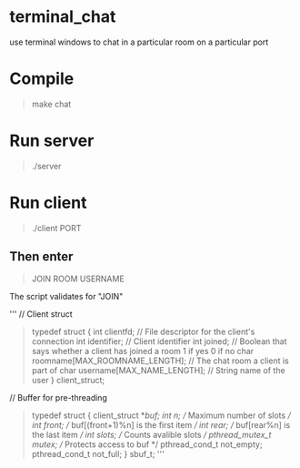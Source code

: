 # terminal_chat
use terminal windows to chat in a particular room on a particular port

# Compile
>make chat

# Run server
>./server 

# Run client
>./client PORT

## Then enter 
> JOIN ROOM USERNAME

The script validates for "JOIN"

'''
// Client struct
>typedef struct
>{
>    int clientfd;   // File descriptor for the client's connection
>    int identifier; // Client identifier
>    int joined;     // Boolean that says whether a client has joined a room 1 if yes 0 if no
>    char roomname[MAX_ROOMNAME_LENGTH]; // The chat room a client is part of
>    char username[MAX_NAME_LENGTH]; // String name of the user
>} client_struct;

// Buffer for pre-threading
>typedef struct
>{
>    client_struct **buf;
>	int n;			/* Maximum number of slots */
>	int front;		/* buf[(front+1)%n] is the first item */
>	int rear;		/* buf[rear%n] is the last item */
>	int slots;		/* Counts avalible slots */
>	pthread_mutex_t mutex;	/* Protects access to buf */
>	pthread_cond_t not_empty;
>	pthread_cond_t not_full;
>} sbuf_t;
'''
